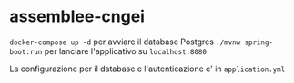 # assemblee-cngei

`docker-compose up -d` per avviare il database Postgres
`./mvnw spring-boot:run` per lanciare l'applicativo su `localhost:8080`

La configurazione per il database e l'autenticazione e' in `application.yml`
